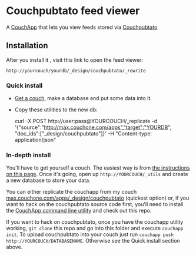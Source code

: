 # Couchpubtato feed viewer

A [CouchApp](http://couchapp.org) that lets you view feeds stored via [Couchpubtato](http://github.com/maxogden/couchpubtato)

## Installation

After you install it , visit this link to open the feed viewer: 

    http://yourcouch/yourdb/_design/couchpubtato/_rewrite

### Quick install

* [Get a couch](http://www.iriscouch.com/service), make a database and put some data into it.
* Copy these utilities to the new db: 

    curl -X POST http://user:pass@YOURCOUCH/\_replicate -d '{"source":"http://max.couchone.com/apps","target":"YOURDB", "doc\_ids":["_design/couchpubtato"]}' -H "Content-type: application/json"

### In-depth install

You'll have to get yourself a couch. The easiest way is from [the instructions on this page](http://www.iriscouch.com/service). Once it's going, open up `http://YOURCOUCH/_utils` and create a new database to store your data.

You can either replicate the couchapp from my couch [max.couchone.com/apps/_design/couchpubtato](http://max.couchone.com/apps/_design/couchpubtato) (quickest option) or, if you want to hack on the couchpubtato source code first, you'll need to install the [CouchApp command line utility](http://couchapp.org/page/installing) and check out this repo.

If you want to hack on couchpubtato, once you have the couchapp utility working, <code>git clone</code> this repo and go into this folder and execute <code>couchapp init</code>. To upload couchpubtato into your couch just run <code>couchapp push http://YOURCOUCH/DATABASENAME</code>. Otherwise see the Quick install section above.